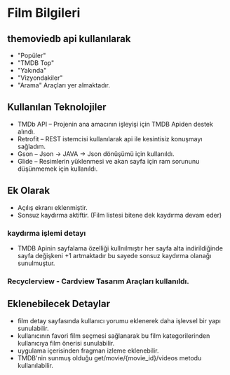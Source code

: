 # Film Bilgileri 
## themoviedb api kullanılarak
- "Popüler" 
- "TMDB Top" 
- "Yakında" 
- "Vizyondakiler"
- "Arama" 
Araçları yer almaktadır.


## Kullanılan Teknolojiler
- TMDb API – Projenin ana amacının işleyişi için TMDB Apiden destek alındı.
- Retrofit – REST istemcisi kullanılarak api ile kesintisiz konuşmayı sağladım.
- Gson – Json -> JAVA -> Json dönüşümü için kullanıldı.
- Glide – Resimlerin yüklenmesi ve akan sayfa için ram sorununu düşünmemek için kullanıldı.

## Ek Olarak
- Açılış ekranı eklenmiştir.
- Sonsuz kaydırma aktiftir. (Film listesi bitene dek kaydırma devam eder)
### kaydırma işlemi detayı
- TMDB Apinin sayfalama özelliği kullnılmıştır her sayfa alta indirildiğinde sayfa değişkeni +1 artmaktadır bu sayede sonsuz kaydırma olanağı sunulmuştur.

### Recyclerview - Cardview Tasarım Araçları kullanıldı.

## Eklenebilecek Detaylar
- film detay sayfasında kullanıcı yorumu eklenerek daha işlevsel bir yapı sunulabilir.
- kullanıcının favori film seçmesi sağlanarak bu film kategorilerinden kullanıcıya film önerisi sunulabilir.
- uygulama içerisinden fragman izleme eklenebilir.
- TMDB'nin sunmuş olduğu get/movie/{movie_id}/videos metodu kullanılabilir.
